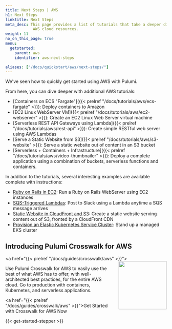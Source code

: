 ```yaml
---
title: Next Steps | AWS
h1: Next Steps
linktitle: Next Steps
meta_desc: This page provides a list of tutorials that take a deeper dive into
            AWS cloud resources.
weight: 11
no_on_this_page: true
menu:
  getstarted:
    parent: aws
    identifier: aws-next-steps

aliases: ["/docs/quickstart/aws/next-steps/"]
---
```


We've seen how to quickly get started using AWS with Pulumi.

From here, you can dive deeper with additional AWS tutorials:

* [Containers on ECS "Fargate"]({{< prelref "/docs/tutorials/aws/ecs-fargate" >}}): Deploy containers to Amazon
* [EC2 Linux WebServer VM]({{< prelref "/docs/tutorials/aws/ec2-webserver" >}}): Create an EC2 Linux Web Server virtual machine
* [Serverless REST API Gateways using Lambda]({{< prelref "/docs/tutorials/aws/rest-api" >}}): Create simple RESTful web server using AWS Lambdas
* [Serve a Static Website from S3]({{< prelref "/docs/tutorials/aws/s3-website" >}}): Serve a static website out of content in an S3 bucket
* [Serverless + Containers + Infrastructure]({{< prelref "/docs/tutorials/aws/video-thumbnailer" >}}): Deploy a complete  application using a combination of buckets, serverless functions and containers.

In addition to the tutorials, several interesting examples are available complete with instructions:

* [Ruby on Rails in EC2](https://github.com/pulumi/examples/tree/master/aws-ts-ruby-on-rails): Run a Ruby on Rails
    WebServer using EC2 instances
* [SQS-Triggered Lambdas](https://github.com/pulumi/examples/tree/master/aws-js-sqs-slack): Post to Slack using a Lambda
    anytime a SQS message arrives
* [Static Website in CloudFront and S3](https://github.com/pulumi/examples/tree/master/aws-ts-static-website): Create a
    static website serving content out of S3, fronted by a CloudFront CDN
* [Provision an Elastic Kubernetes Service Cluster](https://github.com/pulumi/examples/tree/master/aws-ts-eks): Stand up
    a managed EKS cluster

## Introducing Pulumi Crosswalk for AWS

<a href="{{< prelref "/docs/guides/crosswalk/aws" >}}">
    <img src="/images/docs/reference/crosswalk/aws/logo.svg" width="150" align="right" style="margin-left: 16px">
</a>

Use Pulumi Crosswalk for AWS to easily use the best of what AWS has to offer, with
well-architected best practices, for the entire AWS cloud. Go to production
with containers, Kubernetes, and serverless applications.

<a href="{{< prelref "/docs/guides/crosswalk/aws" >}}">Get Started with Crosswalk for AWS Now</a>

{{< get-started-stepper >}}
